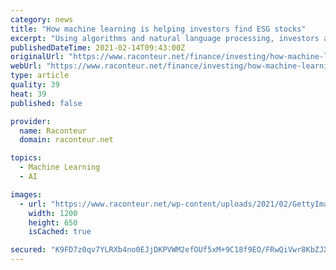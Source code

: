 ```yaml
---
category: news
title: "How machine learning is helping investors find ESG stocks"
excerpt: "Using algorithms and natural language processing, investors are trying to take the bias out of evaluating ESG credentials to find the stocks that are really moving the needle In the leafy enclaves of Boston,"
publishedDateTime: 2021-02-14T09:43:00Z
originalUrl: "https://www.raconteur.net/finance/investing/how-machine-learning-is-helping-investors-find-esg-stocks/"
webUrl: "https://www.raconteur.net/finance/investing/how-machine-learning-is-helping-investors-find-esg-stocks/"
type: article
quality: 39
heat: 39
published: false

provider:
  name: Raconteur
  domain: raconteur.net

topics:
  - Machine Learning
  - AI

images:
  - url: "https://www.raconteur.net/wp-content/uploads/2021/02/GettyImages-1216508346-1.jpg"
    width: 1200
    height: 650
    isCached: true

secured: "K9FD7z0qv7YLRXb4no0EJjDKPVWM2efOUf5xM+9C18f9EO/FRwQiVwr8KbZJX3RaEFglWdiWUhhWmgYiEFZEcgf18sBmPZ/HVbp6oqjOUO/GhPPG5NlMvOnO61ZmfzF0hG6x0339YMLHBxt8fNDzymZlhaTuTnvM7gHBzppjiYbm3DGET4spwCbAs4hHEmwzA3Tr7z+cOvbUlknYAoIDfZEPDcv2oHHQu5xilEL0NWwWgBeC4GNGOhHwPMbYdx9aytlg3l9KMzcy4lTucbTJVfxHu+hKPM8WmwC5s9uqUkJ32qLCUXZO8YanPVAe8W5bRBcjzoLsZ1SsXyvOw8QNCso/6V8ArXGX62Aan2B2rc4=;3/k9O47EnR4kkG+xM1lubA=="
---
```


